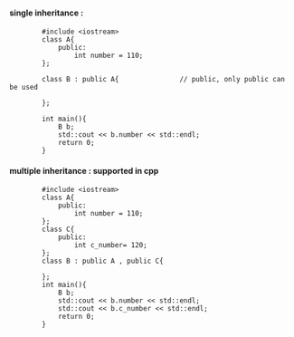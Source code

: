 #### single inheritance : 

            #include <iostream>
            class A{
                public:
                    int number = 110;
            };

            class B : public A{               // public, only public can be used

            };

            int main(){
                B b;
                std::cout << b.number << std::endl;
                return 0;
            }
            
            
#### multiple inheritance : supported in cpp

            #include <iostream>
            class A{
                public:
                    int number = 110;
            };
            class C{
                public:
                    int c_number= 120;
            };
            class B : public A , public C{

            };
            int main(){
                B b;
                std::cout << b.number << std::endl;
                std::cout << b.c_number << std::endl;
                return 0;
            }
            
            
            
